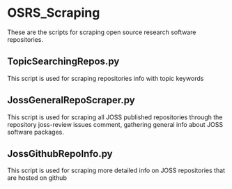 # OSRS_Scraping
These are the scripts for scraping open source research software repositories.



## TopicSearchingRepos.py
This script is used for scraping repositories info with topic keywords

## JossGeneralRepoScraper.py
This script is used for scraping all JOSS published repositories through the repository joss-review issues comment, gathering general info about JOSS software packages.

## JossGithubRepoInfo.py
This script is used for scraping more detailed info on JOSS repositories that are hosted on github
